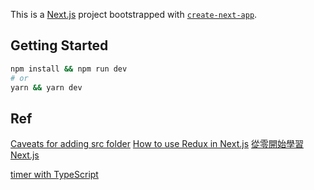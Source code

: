 This is a [Next.js](https://nextjs.org/) project bootstrapped with [`create-next-app`](https://github.com/vercel/next.js/tree/canary/packages/create-next-app).

## Getting Started

```bash
npm install && npm run dev
# or
yarn && yarn dev
```

## Ref
[Caveats for adding src folder](https://nextjs.org/docs/advanced-features/src-directory#caveats)
[How to use Redux in Next.js](https://blog.logrocket.com/use-redux-next-js/)
[從零開始學習 Next.js](https://ithelp.ithome.com.tw/users/20110504/ironman/4269?page=1)

[timer with TypeScript](https://dev.to/klaudiaj/step-by-step-react-timer-component-using-hooks-43je)